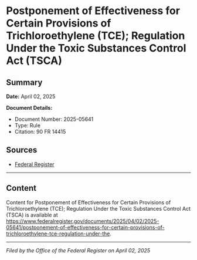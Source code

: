 # Postponement of Effectiveness for Certain Provisions of Trichloroethylene (TCE); Regulation Under the Toxic Substances Control Act (TSCA)

## Summary

**Date:** April 02, 2025

**Document Details:**
- Document Number: 2025-05641
- Type: Rule
- Citation: 90 FR 14415

## Sources
- [Federal Register](https://www.federalregister.gov/documents/2025/04/02/2025-05641/postponement-of-effectiveness-for-certain-provisions-of-trichloroethylene-tce-regulation-under-the)

---

## Content

Content for Postponement of Effectiveness for Certain Provisions of Trichloroethylene (TCE); Regulation Under the Toxic Substances Control Act (TSCA) is available at https://www.federalregister.gov/documents/2025/04/02/2025-05641/postponement-of-effectiveness-for-certain-provisions-of-trichloroethylene-tce-regulation-under-the.

---

*Filed by the Office of the Federal Register on April 02, 2025*
